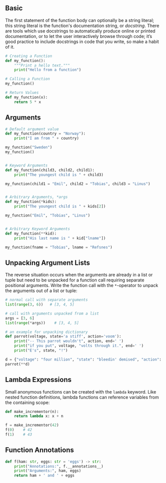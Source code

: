 ## Basic

The first statement of the function body can optionally be a string literal; this string literal is the function's documentation string, or *docstring*. There are tools which use docstrings to automatically produce online or printed documentation, or to let the user interactively browse through code; it’s good practice to include docstrings in code that you write, so make a habit of it.

```py
# Creating a Function
def my_function():
    """Print a hello text."""
    print("Hello from a function")

# Calling a Function
my_function()

# Return Values
def my_function(x):
    return 5 * x
```

## Arguments

```py
# Default argument value
def my_function(country = "Norway"):
    print("I am from " + country)

my_function("Sweden")
my_function()


# Keyword Arguments
def my_function(child3, child2, child1):
    print("The youngest child is " + child3)

my_function(child1 = "Emil", child2 = "Tobias", child3 = "Linus")


# Arbitrary Arguments, *args
def my_function(*kids):
    print("The youngest child is " + kids[2])

my_function("Emil", "Tobias", "Linus")


# Arbitrary Keyword Arguments
def my_function(**kid):
    print("His last name is " + kid["lname"])

my_function(fname = "Tobias", lname = "Refsnes")
```


## Unpacking Argument Lists

The reverse situation occurs when the arguments are already in a list or tuple but need to be unpacked for a function call requiring separate positional arguments. Write the function call with the `*`-operator to unpack the arguments out of a list or tuple:

```py
# normal call with separate arguments
list(range(3, 6))   # [3, 4, 5]

# call with arguments unpacked from a list
args = [3, 6]
list(range(*args))    # [3, 4, 5]

# an example for unpacking dictionary
def parrot(voltage, state='a stiff', action='voom'):
    print("-- This parrot wouldn't", action, end=' ')
    print("if you put", voltage, "volts through it.", end=' ')
    print("E's", state, "!")

d = {"voltage": "four million", "state": "bleedin' demised", "action": "VOOM"}
parrot(**d)
```


## Lambda Expressions

Small anonymous functions can be created with the `lambda` keyword. Like nested function definitions, lambda functions can reference variables from the containing scope:

```py
def make_incrementor(n):
    return lambda x: x + n

f = make_incrementor(42)
f(0)    # 42
f(1)    # 43
```


## Function Annotations

```py
def f(ham: str, eggs: str = 'eggs') -> str:
    print("Annotations:", f.__annotations__)
    print("Arguments:", ham, eggs)
    return ham + ' and ' + eggs
```
